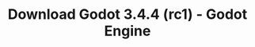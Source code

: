 ---
# Generated by /tools/generators/src/download_archive_generator !!! do not edit by hand !!!
title: 'Download Godot 3.4.4 (rc1) - Godot Engine'
type: 'download/archive'
name: '3.4.4'
flavor: 'rc1'
release_date: '2022-03-08T03:00:00-00:00'
release_notes: 'article/release-candidate-godot-3-4-4-rc-1/'
primaryPlatforms:
  - 'android.apk'
  - 'macos.universal'
  - 'windows.64'
  - 'linux_server.headless.64'
  - 'web'
  - 'templates'
links:
  android.apk:
    name: 'android.apk'
    title: 'Android'
    caption: 'APK Universal (ARM64 + ARMv7 + x86_64 + x86)'
    tags:
      - 'APK download'
      - 'ARM64/v7'
      - 'x86 (64 & 32 bit)'
    hosts:
      github_builds:
        regular: 'https://github.com/godotengine/godot-builds/releases/download/3.4.4-rc1/Godot_v3.4.4-rc1_android_editor.apk'
        mono: '#'
      github:
        regular: 'https://github.com/godotengine/godot/releases/download/3.4.4-rc1/Godot_v3.4.4-rc1_android_editor.apk'
        mono: '#'
  macos.universal:
    name: 'macos.universal'
    title: 'macOS'
    caption: 'Universal (x86_64 + Silício da Apple)'
    tags:
      - 'Intel/Apple Silicon'
      - '64 bit'
    hosts:
      github_builds:
        regular: 'https://github.com/godotengine/godot-builds/releases/download/3.4.4-rc1/Godot_v3.4.4-rc1_osx.universal.zip'
        mono: 'https://github.com/godotengine/godot-builds/releases/download/3.4.4-rc1/Godot_v3.4.4-rc1_mono_osx.universal.zip'
      github:
        regular: 'https://github.com/godotengine/godot/releases/download/3.4.4-rc1/Godot_v3.4.4-rc1_osx.universal.zip'
        mono: 'https://github.com/godotengine/godot/releases/download/3.4.4-rc1/Godot_v3.4.4-rc1_mono_osx.universal.zip'
  windows.64:
    name: 'windows.64'
    title: 'Windows'
    caption: 'Padrão (x86_64)'
    tags:
      - '64 bit'
    hosts:
      github_builds:
        regular: 'https://github.com/godotengine/godot-builds/releases/download/3.4.4-rc1/Godot_v3.4.4-rc1_win64.exe.zip'
        mono: 'https://github.com/godotengine/godot-builds/releases/download/3.4.4-rc1/Godot_v3.4.4-rc1_mono_win64.zip'
      github:
        regular: 'https://github.com/godotengine/godot/releases/download/3.4.4-rc1/Godot_v3.4.4-rc1_win64.exe.zip'
        mono: 'https://github.com/godotengine/godot/releases/download/3.4.4-rc1/Godot_v3.4.4-rc1_mono_win64.zip'
  linux_server.headless.64:
    name: 'linux_server.headless.64'
    title: 'Linux Server'
    caption: 'Headless (x86_64)'
    tags:
      - '64 bit'
      - 'Headless'
    hosts:
      github_builds:
        regular: 'https://github.com/godotengine/godot-builds/releases/download/3.4.4-rc1/Godot_v3.4.4-rc1_linux_headless.64.zip'
        mono: 'https://github.com/godotengine/godot-builds/releases/download/3.4.4-rc1/Godot_v3.4.4-rc1_mono_linux_headless_64.zip'
      github:
        regular: 'https://github.com/godotengine/godot/releases/download/3.4.4-rc1/Godot_v3.4.4-rc1_linux_headless.64.zip'
        mono: 'https://github.com/godotengine/godot/releases/download/3.4.4-rc1/Godot_v3.4.4-rc1_mono_linux_headless_64.zip'
  web:
    name: 'web'
    title: 'Editor Web'
    caption: ''
    tags:
      - 'Self-hosted'
      - 'Cross-platform'
    hosts:
      github_builds:
        regular: 'https://github.com/godotengine/godot-builds/releases/download/3.4.4-rc1/Godot_v3.4.4-rc1_web_editor.zip'
        mono: '#'
      github:
        regular: 'https://github.com/godotengine/godot/releases/download/3.4.4-rc1/Godot_v3.4.4-rc1_web_editor.zip'
        mono: '#'
  linux.64:
    name: 'linux.64'
    title: 'Linux'
    caption: 'Padrão (x86_64)'
    tags:
      - '64 bit'
    hosts:
      github_builds:
        regular: 'https://github.com/godotengine/godot-builds/releases/download/3.4.4-rc1/Godot_v3.4.4-rc1_x11.64.zip'
        mono: 'https://github.com/godotengine/godot-builds/releases/download/3.4.4-rc1/Godot_v3.4.4-rc1_mono_x11_64.zip'
      github:
        regular: 'https://github.com/godotengine/godot/releases/download/3.4.4-rc1/Godot_v3.4.4-rc1_x11.64.zip'
        mono: 'https://github.com/godotengine/godot/releases/download/3.4.4-rc1/Godot_v3.4.4-rc1_mono_x11_64.zip'
  linux.32:
    name: 'linux.32'
    title: 'Linux'
    caption: 'Padrão (x86)'
    tags:
      - '32 bit'
    hosts:
      github_builds:
        regular: 'https://github.com/godotengine/godot-builds/releases/download/3.4.4-rc1/Godot_v3.4.4-rc1_x11.32.zip'
        mono: 'https://github.com/godotengine/godot-builds/releases/download/3.4.4-rc1/Godot_v3.4.4-rc1_mono_x11_32.zip'
      github:
        regular: 'https://github.com/godotengine/godot/releases/download/3.4.4-rc1/Godot_v3.4.4-rc1_x11.32.zip'
        mono: 'https://github.com/godotengine/godot/releases/download/3.4.4-rc1/Godot_v3.4.4-rc1_mono_x11_32.zip'
  windows.32:
    name: 'windows.32'
    title: 'Windows'
    caption: 'Padrão (x86)'
    tags:
      - '32 bit'
    hosts:
      github_builds:
        regular: 'https://github.com/godotengine/godot-builds/releases/download/3.4.4-rc1/Godot_v3.4.4-rc1_win32.exe.zip'
        mono: 'https://github.com/godotengine/godot-builds/releases/download/3.4.4-rc1/Godot_v3.4.4-rc1_mono_win32.zip'
      github:
        regular: 'https://github.com/godotengine/godot/releases/download/3.4.4-rc1/Godot_v3.4.4-rc1_win32.exe.zip'
        mono: 'https://github.com/godotengine/godot/releases/download/3.4.4-rc1/Godot_v3.4.4-rc1_mono_win32.zip'
  linux_server.64:
    name: 'linux_server.64'
    title: 'Servidor Linux'
    caption: 'Padrão (x86_64)'
    tags:
      - '64 bit'
    hosts:
      github_builds:
        regular: 'https://github.com/godotengine/godot-builds/releases/download/3.4.4-rc1/Godot_v3.4.4-rc1_linux_server.64.zip'
        mono: 'https://github.com/godotengine/godot-builds/releases/download/3.4.4-rc1/Godot_v3.4.4-rc1_mono_linux_server_64.zip'
      github:
        regular: 'https://github.com/godotengine/godot/releases/download/3.4.4-rc1/Godot_v3.4.4-rc1_linux_server.64.zip'
        mono: 'https://github.com/godotengine/godot/releases/download/3.4.4-rc1/Godot_v3.4.4-rc1_mono_linux_server_64.zip'
  aar_library:
    name: 'aar_library'
    title: 'Biblioteca de AAR'
    caption: ''
    tags:
      - 'Android plugins'
      - 'Java'
      - 'Kotlin'
    hosts:
      github_builds:
        regular: 'https://github.com/godotengine/godot-builds/releases/download/3.4.4-rc1/godot-lib.3.4.4.rc1.release.aar'
        mono: 'https://github.com/godotengine/godot-builds/releases/download/3.4.4-rc1/godot-lib.3.4.4.rc1.mono.release.aar'
      github:
        regular: 'https://github.com/godotengine/godot/releases/download/3.4.4-rc1/godot-lib.3.4.4.rc1.release.aar'
        mono: 'https://github.com/godotengine/godot/releases/download/3.4.4-rc1/godot-lib.3.4.4.rc1.mono.release.aar'
  templates:
    name: 'templates'
    title: 'Modelos de exportação'
    caption: ''
    tags:
      - 'Utilizado para exportar os seus jogos para todas as plataformas suportadas'
    hosts:
      github_builds:
        regular: 'https://github.com/godotengine/godot-builds/releases/download/3.4.4-rc1/Godot_v3.4.4-rc1_export_templates.tpz'
        mono: 'https://github.com/godotengine/godot-builds/releases/download/3.4.4-rc1/Godot_v3.4.4-rc1_mono_export_templates.tpz'
      github:
        regular: 'https://github.com/godotengine/godot/releases/download/3.4.4-rc1/Godot_v3.4.4-rc1_export_templates.tpz'
        mono: 'https://github.com/godotengine/godot/releases/download/3.4.4-rc1/Godot_v3.4.4-rc1_mono_export_templates.tpz'
---